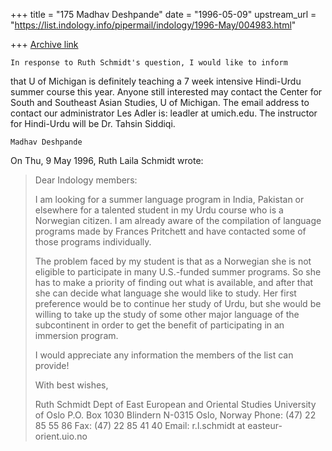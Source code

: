 +++
title = "175 Madhav Deshpande"
date = "1996-05-09"
upstream_url = "https://list.indology.info/pipermail/indology/1996-May/004983.html"

+++
[Archive link](https://list.indology.info/pipermail/indology/1996-May/004983.html)

	In response to Ruth Schmidt's question, I would like to inform
that U of Michigan is definitely teaching a 7 week intensive Hindi-Urdu
summer course this year.  Anyone still interested may contact the Center
for South and Southeast Asian Studies, U of Michigan.  The email address
to contact our administrator Les Adler is:  leadler at umich.edu.  The
instructor for Hindi-Urdu will be Dr. Tahsin Siddiqi. 

	Madhav Deshpande

On Thu, 9 May 1996, Ruth Laila Schmidt wrote:

> Dear Indology members:
> 
> I am looking for a summer language program in India, Pakistan or elsewhere
> for a talented student in my Urdu course who is a Norwegian citizen.  I am
> already aware of the compilation of language programs made by Frances
> Pritchett and have contacted some of those programs individually.
> 
> The problem faced by my student is that as a Norwegian she is not eligible
> to participate in many U.S.-funded summer programs.  So she has to make a
> priority of finding out what is available, and after that she can decide
> what language she would like to study.  Her first preference would be to
> continue her study of Urdu, but she would be willing to take up the study
> of some other major language of the subcontinent in order to get the
> benefit of participating in an immersion program.
> 
> I would appreciate any information the members of the list can provide!
> 
> With best wishes,
> 
> Ruth Schmidt
> Dept of East European and Oriental Studies 
> University of Oslo
> P.O. Box 1030 Blindern
> N-0315 Oslo, Norway
> Phone: (47) 22 85 55 86
> Fax: (47) 22 85 41 40
> Email: r.l.schmidt at easteur-orient.uio.no 
> 
> 
> 




